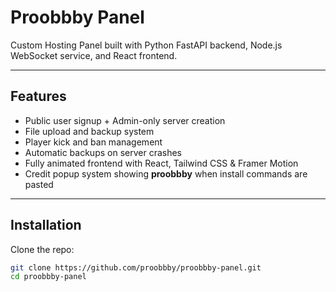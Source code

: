 # Proobbby Panel

Custom Hosting Panel built with Python FastAPI backend, Node.js WebSocket service, and React frontend.

---

## Features

- Public user signup + Admin-only server creation  
- File upload and backup system  
- Player kick and ban management  
- Automatic backups on server crashes  
- Fully animated frontend with React, Tailwind CSS & Framer Motion  
- Credit popup system showing **proobbby** when install commands are pasted  

---

## Installation

Clone the repo:

```bash
git clone https://github.com/proobbby/proobbby-panel.git
cd proobbby-panel
